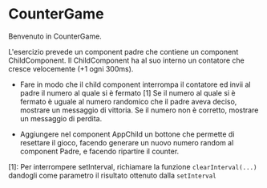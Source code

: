 # CounterGame

Benvenuto in CounterGame.

L'esercizio prevede un component padre che contiene un component ChildComponent.
Il ChildComponent ha al suo interno un contatore che cresce velocemente (+1 ogni 300ms).

- Fare in modo che il child component interrompa il contatore ed invii al padre il numero al quale si è fermato [1]
  Se il numero al quale si è fermato è uguale al numero randomico che il padre aveva deciso, mostrare un messaggio di vittoria.
  Se il numero non è corretto, mostrare un messaggio di perdita.

- Aggiungere nel component AppChild un bottone che permette di resettare il gioco, facendo generare un nuovo numero random al component Padre, e facendo ripartire il counter.

[1]: Per interrompere setInterval, richiamare la funzione `clearInterval(...)` dandogli come parametro il risultato ottenuto dalla `setInterval`
